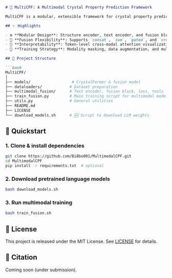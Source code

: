 ````markdown
# 🔮 MultiCPF: A Multimodal Crystal Property Prediction Framework

MultiCPF is a modular, extensible framework for crystal property prediction via multimodal fusion of structural and textual representations. It is built upon **CrystalFormer** as the structure encoder and **MatSciBERT** for textual understanding, supporting various fusion mechanisms including sum, concat, gated, and cross-attention.

## ✨ Highlights

- ⚙️ **Modular Design**: Structure encoder, text encoder, and fusion block are independently pluggable.
- 🔀 **Fusion Flexibility**: Supports `concat`, `sum`, `gated`, and `cross-attn` fusion modes.
- 🧠 **Interpretability**: Token-level cross-modal attention visualization and ablation tools.
- 🧪 **Training Strategy**: Modality masking, data augmentation, and multitask loss supported.

## 📁 Project Structure

```bash
MultiCPF/
│
├── models/                  # CrystalFormer & fusion model
├── dataloaders/            # Dataset preparation
├── multimodal_fusion/      # Text encoder, fusion block, loss, tools
├── train_fusion.py         # Main training script for multimodal model
├── utils.py                # General utilities
├── README.md
├── LICENSE
└── download_models.sh      # 🆕 Script to download LLM weights
````

## 🚀 Quickstart

### 1. Clone & install dependencies

```bash
git clone https://github.com/Bi8bo001/MultimodalCPF.git
cd MultimodalCPF
pip install -r requirements.txt  # optional
```

### 2. Download pretrained language models

```bash
bash download_models.sh
```

### 3. Run multimodal training

```bash
bash train_fusion.sh
```

## 📜 License

This project is released under the MIT License. See [LICENSE](./LICENSE) for details.

## 🙋 Citation

Coming soon (under submission).

````
